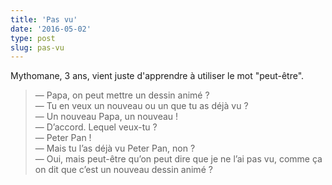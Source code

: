 ```yaml
---
title: 'Pas vu'
date: '2016-05-02'
type: post
slug: pas-vu
---
```


Mythomane, 3 ans, vient juste d'apprendre à utiliser le mot "peut-être".

<!-- more -->

> — Papa, on peut mettre un dessin animé ?  
> — Tu en veux un nouveau ou un que tu as déjà vu ?  
> — Un nouveau Papa, un nouveau !  
> — D’accord. Lequel veux-tu ?  
> — Peter Pan !  
> — Mais tu l’as déjà vu Peter Pan, non ?  
> — Oui, mais peut-être qu’on peut dire que je ne l’ai pas vu, comme ça on dit que c’est un nouveau dessin animé ?
